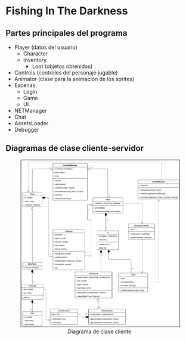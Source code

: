 # Fishing In The Darkness

## Partes principales del programa

* Player (datos del usuario)
    * Character
    * Inventory
        * Loot (objetos obtenidos)
* Controls (controles del personaje jugable)
* Animator (clase para la animación de los sprites)
* Escenas
    * Login
    * Game
    * UI
* NETManager
* Chat
* AssetsLoader
* Debugger

## Diagramas de clase cliente-servidor

<figure>
    <img src="./documentation/client class diagram.png" style="border: 2px solid gray;">
    <figcaption style="text-align: center">Diagrama de clase cliente</figcaption>
</figure>
